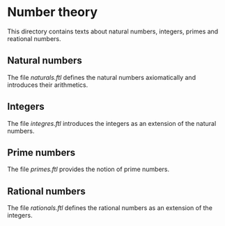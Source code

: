 # Number theory

This directory contains texts about natural numbers, integers, primes and
reational numbers.


## Natural numbers

The file _naturals.ftl_ defines the natural numbers axiomatically and introduces
their arithmetics.


## Integers

The file _integres.ftl_ introduces the integers as an extension of the natural
numbers.


## Prime numbers

The file _primes.ftl_ provides the notion of prime numbers.


## Rational numbers

The file _rationals.ftl_ defines the rational numbers as an extension of the
integers.
